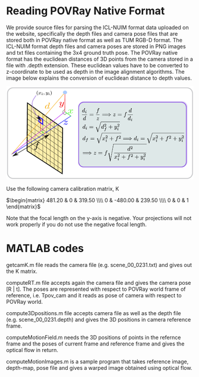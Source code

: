 # Reading POVRay Native Format

We provide source files for parsing the ICL-NUIM format data uploaded on the website, specifically the depth files and camera pose files that are stored both in POVRay native format as well as TUM RGB-D format. The ICL-NUIM format depth files and camera poses are stored in PNG images and txt files containing the 3x4 ground truth pose. The POVRay native format has the euclidean distances of 3D points from the camera stored in a file with .depth extension. These euclidean values have to be converted to z-coordinate to be used as depth in the image alignment algorithms. The image below explains the conversion of euclidean distance to depth values.

![image](./images_for_github/POVRayCameraDistance.png)

Use the following camera calibration matrix, K

$\begin{matrix} 481.20 & 0 & 319.50 \\\\ 0 & -480.00 & 239.50 \\\\ 0 & 0 & 1 \end{matrix}$

Note that the focal length on the y-axis is negative. Your projections will not work properly if you do not use the negative focal length.

# MATLAB codes 

getcamK.m file reads the camera file (e.g. scene_00_0231.txt) and gives out the K matrix.

computeRT.m file accepts again the camera file and gives the camera pose [R | t]. The poses are represented with respect to POVRay world frame of reference, i.e. Tpov_cam and it reads as pose of camera with respect to POVRay world.

compute3Dpositions.m file accepts camera file as well as the depth file (e.g. scene_00_0231.depth) and gives the 3D positions in camera reference frame.

computeMotionField.m needs the 3D positions of points in the refernce frame and the poses of current frame and reference frame and gives the optical flow in return.

computeMotionImages.m is a sample program that takes reference image, depth-map, pose file and gives a warped image obtained using optical flow.



